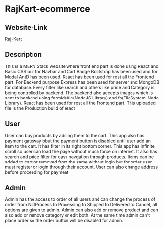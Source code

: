 # RajKart-ecommerce

## Website-Link
[Raj-Kart](https://different-loafers-calf.cyclic.app/)

## Description
This is a MERN Stack website where front end part is done using React and Basic CSS but for Navbar and Cart Badge Bootstrap has been used and for Modal AntD has been used. React has been used for rest all the Frontend part. For Backend purpose Express has been used for server and MongoDB for database. Every filter like search and others like price and Category is being controlled by backend. The backend also accepts images which is sent to backend using formidable(NodeJS Library) and fs(FileSystem-Node Library). React has been used for rest all the Frontend part. This uploaded file is the Production build of react

## User

User can buy products by adding them to the cart. This app also has payment gateway bbut the payment button is disabled until user add an item to the cart. It has filter in its right bottom corner. This app has infinite scroll so user can load the page without much force on internet. It also has search and price filter for easy navgation through products. Items can be added to cart or removed from the same without login but for order user must register or login through their account. User can also change address before proceeding for payment

## Admin

Admin has the access to order of all users and can change the process of order from NotProcess to Processing to Shipped to Delivered to Cancel, all options are given to admin.
Admin can also add or remove product and can also add or remove category or edit both. At the same time admin can't place order so the order button will be disabled for admin.




